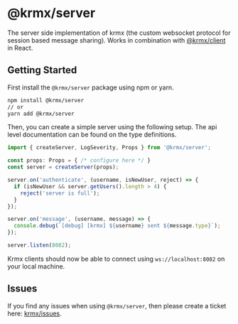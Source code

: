 # @krmx/server
The server side implementation of krmx (the custom websocket protocol for session based message sharing). Works in combination with [@krmx/client](https://www.npmjs.com/package/@krmx/client) in React.

## Getting Started
First install the `@krmx/server` package using npm or yarn.
```bash
npm install @krmx/server
// or
yarn add @krmx/server
```

Then, you can create a simple server using the following setup. The api level documentation can be found on the type definitions.
```typescript
import { createServer, LogSeverity, Props } from '@krmx/server';

const props: Props = { /* configure here */ }
const server = createServer(props);

server.on('authenticate', (username, isNewUser, reject) => {
  if (isNewUser && server.getUsers().length > 4) {
    reject('server is full');
  }
});

server.on('message', (username, message) => {
  console.debug(`[debug] [krmx] ${username} sent ${message.type}`);
});

server.listen(8082);
```
Krmx clients should now be able to connect using `ws://localhost:8082` on your local machine.

## Issues
If you find any issues when using `@krmx/server`, then please create a ticket here: [krmx/issues](https://github.com/simonkarman/krmx/issues).
